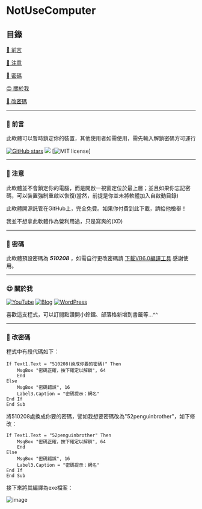 # NotUseComputer

## 目錄
[💯 前言](#-前言)

[📢 注意](#-注意)

[🔑 密碼](#-密碼)

[😍 關於我](#-關於我)

[🍿 改密碼](#-改密碼)
___

### 💯 前言

此軟體可以暫時鎖定你的裝置，其他使用者如需使用，需先輸入解鎖密碼方可運行

[![GitHub stars](https://img.shields.io/github/stars/510208/NotUseComputer?color=brightgreen&style=for-the-badge)](https://github.com/510208/NotUseComputer/)
[![](https://img.shields.io/badge/Blog-510208's%20Blog-brightgreen?style=for-the-badge&logo=appveyor)](https://sam0616.pixnet.net)
[![MIT license](https://img.shields.io/badge/license-MIT-brightgreen.svg?style=for-the-badge&logo=appveyor)]

____

### 📢 注意

此軟體並不會鎖定你的電腦，而是開啟一視窗定位於最上層；並且如果你忘記密碼，可以裝置強制重啟以恢復(當然，前提是你並未將軟體加入自啟動目錄)

此軟體開源託管在GitHub上，完全免費。如果你付費到此下載，請給他檢舉！

我並不想拿此軟體作為營利用途，只是寫爽的(XD)

___

### 🔑 密碼

此軟體預設密碼為
***510208***
，如需自行更改密碼請
[下載VB6.0編譯工具](https://drive.google.com/file/d/1dqhy93UtBeTGgbp09Jk6wN_A8kj5280H/view?usp=sharing)
感謝使用。

___

### 😍 關於我

[![YouTube](https://img.shields.io/badge/YouTube-%E8%B7%9F%E8%91%97%E4%BC%81%E9%B5%9D%E5%93%A5%E5%AD%B8%E9%9B%BB%E8%85%A6-red?style=for-the-badge&logo=appveyor)](https://www.youtube.com/channel/UC6orwHdQNVzwHsA6M7HYD9g/videos?view=0&sort=p&shelf_id=0)
[![Blog](https://img.shields.io/badge/Pixnet-%E8%B7%9F%E8%91%97%E4%BC%81%E9%B5%9D%E5%93%A5%E5%AD%B8%E9%9B%BB%E8%85%A6-blue?style=for-the-badge)](https://sam0616.pixnet.net)
[![WordPress](https://img.shields.io/badge/WordPress-%E8%B7%9F%E8%91%97%E4%BC%81%E9%B5%9D%E5%93%A5%E5%AD%B8%E9%9B%BB%E8%85%A6-yellowgreen?style=for-the-badge&logo=appveyor)](https://510208.nde.tw)

喜歡這支程式，可以訂閱點讚開小鈴鐺、部落格新增到書籤等...^^

___

### 🍿 改密碼

程式中有段代碼如下：

```VB.NET
If Text1.Text = "510208(換成你要的密碼)" Then
    MsgBox "密碼正確，按下確定以解鎖", 64
    End
Else
    MsgBox "密碼錯誤", 16
    Label3.Caption = "密碼提示：網名"
End If
End Sub
```

將510208處換成你要的密碼，譬如我想要密碼改為"52penguinbrother"，如下修改：

```VB.NET
If Text1.Text = "52penguinbrother" Then
    MsgBox "密碼正確，按下確定以解鎖", 64
    End
Else
    MsgBox "密碼錯誤", 16
    Label3.Caption = "密碼提示：網名"
End If
End Sub
```

接下來將其編譯為exe檔案：

![image](https://img.onl/4I0erl)

